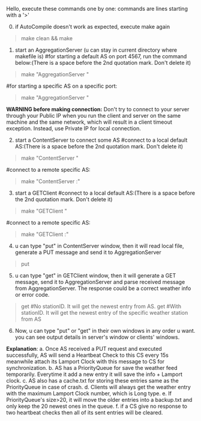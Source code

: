Hello,
execute these commands one by one:
commands are lines starting with a '>'

0. if AutoCompile doesn't work as expected, execute make again
> make clean && make

1. start an AggregationServer (u can stay in current directory where makefile is)
#for starting a default AS on port 4567, run the command below:(There is a space before the 2nd quotation mark. Don't delete it)
> make "AggregationServer "

#for starting a specific AS on a specific port:
> make "AggregationServer <port>"

**WARNING before making connection:**
Don't try to connect to your server through your Public IP when you run the client and server on the same machine and the same network, which will result in a client timeout exception.
Instead, use Private IP for local connection.

2. start a ContentServer to connect some AS
#connect to a local default AS:(There is a space before the 2nd quotation mark. Don't delete it)
> make "ContentServer "

#connect to a remote specific AS:
> make "ContentServer <IP>:<port>"

3. start a GETClient
#connect to a local default AS:(There is a space before the 2nd quotation mark. Don't delete it)
> make "GETClient "

#connect to a remote specific AS:
> make "GETClient <IP>:<port>"

4. u can type "put" in ContentServer window, then it will read local file, generate a PUT message and send it to AggregationServer
> put

5. u can type "get" in GETClient window, then it will generate a GET message, send it to AggregationServer and parse received message from AggregationServer. The response could be a correct weather info or error code.
> get
#No stationID. It will get the newest entry from AS.
> get <stationID>
#With stationID. It will get the newest entry of the specific weather station from AS

6. Now, u can type "put" or "get" in their own windows in any order u want.
 you can see output details in server's window or clients' windows.

**Explanation**:
   a. Once AS received a PUT request and executed successfully, AS will send a Heartbeat Check to this CS every 15s
   meanwhile attach its Lamport Clock with this message to CS for synchronization.
   b. AS has a PriorityQueue for save the weather feed temporarily. Everytime it add a new entry it will save the info +
   Lamport clock.
   c. AS also has a cache.txt for storing these entries same as the PriorityQueue in case of crash.
   d. Clients will always get the weather entry with the maximum Lamport Clock number, which is Long type.
   e. If PriorityQueue's size>20, it will move the older entries into a backup.txt and only keep the 20 newest ones in
   the queue.
   f. if a CS give no response to two heartbeat checks then all of its sent entries will be cleared.